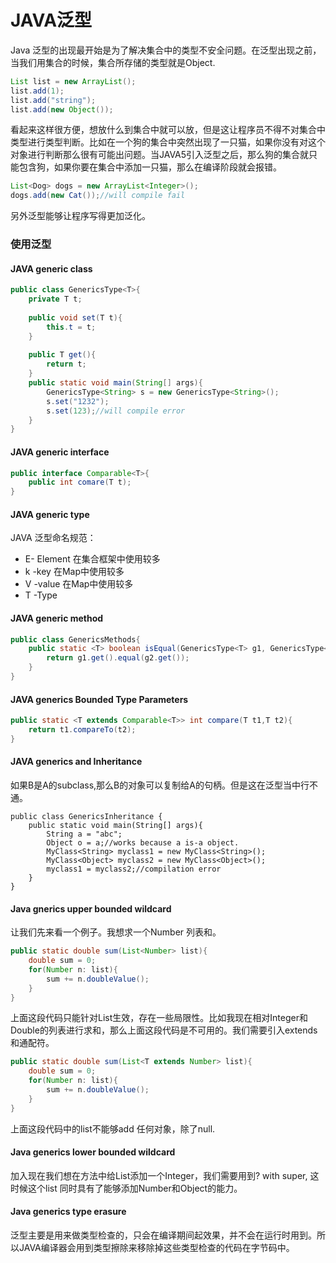 # JAVA泛型

Java 泛型的出现最开始是为了解决集合中的类型不安全问题。在泛型出现之前，当我们用集合的时候，集合所存储的类型就是Object.

```java
List list = new ArrayList();
list.add(1);
list.add("string");
list.add(new Object());
```

看起来这样很方便，想放什么到集合中就可以放，但是这让程序员不得不对集合中类型进行类型判断。比如在一个狗的集合中突然出现了一只猫，如果你没有对这个对象进行判断那么很有可能出问题。当JAVA5引入泛型之后，那么狗的集合就只能包含狗，如果你要在集合中添加一只猫，那么在编译阶段就会报错。

```java
List<Dog> dogs = new ArrayList<Integer>();
dogs.add(new Cat());//will compile fail
```

另外泛型能够让程序写得更加泛化。

### 使用泛型

#### JAVA generic class

```java
public class GenericsType<T>{
    private T t;
    
    public void set(T t){
        this.t = t;
    }
    
    public T get(){
        return t;
    }
    public static void main(String[] args){
        GenericsType<String> s = new GenericsType<String>();
        s.set("1232");
   		s.set(123);//will compile error
    }
}
```

#### JAVA generic interface

```java
public interface Comparable<T>{
    public int comare(T t);
}
```

#### JAVA generic type

JAVA 泛型命名规范：

- E- Element 在集合框架中使用较多
- k -key 在Map中使用较多
- V -value 在Map中使用较多
- T -Type

#### JAVA generic method

```java
public class GenericsMethods{
    public static <T> boolean isEqual(GenericsType<T> g1, GenericsType<T> g2){
        return g1.get().equal(g2.get());
    }
}
```

#### JAVA generics Bounded Type Parameters

```java
public static <T extends Comparable<T>> int compare(T t1,T t2){
    return t1.compareTo(t2);
}
```

#### JAVA generics and Inheritance

如果B是A的subclass,那么B的对象可以复制给A的句柄。但是这在泛型当中行不通。

```
public class GenericsInheritance {
    public static void main(String[] args){
        String a = "abc";
        Object o = a;//works because a is-a object.
        MyClass<String> myclass1 = new MyClass<String>();
        MyClass<Object> myclass2 = new MyClass<Object>();
        myclass1 = myclass2;//compilation error
    } 
}
```

#### Java gnerics upper bounded wildcard

让我们先来看一个例子。我想求一个Number 列表和。

```java
public static double sum(List<Number> list){
    double sum = 0;
    for(Number n: list){
        sum += n.doubleValue();
    }
}
```

上面这段代码只能针对List<Number>生效，存在一些局限性。比如我现在相对Integer和Double的列表进行求和，那么上面这段代码是不可用的。我们需要引入extends和通配符。

```java
public static double sum(List<T extends Number> list){
    double sum = 0;
    for(Number n: list){
        sum += n.doubleValue();
    }
}
```

上面这段代码中的list不能够add 任何对象，除了null.

#### Java generics lower bounded wildcard

加入现在我们想在方法中给List<Integer>添加一个Integer，我们需要用到? with super, 这时候这个list 同时具有了能够添加Number和Object的能力。

#### Java generics type erasure 

泛型主要是用来做类型检查的，只会在编译期间起效果，并不会在运行时用到。所以JAVA编译器会用到类型擦除来移除掉这些类型检查的代码在字节码中。